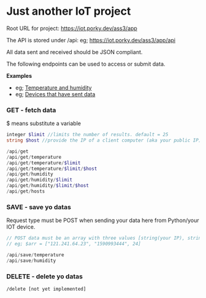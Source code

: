 # Just another IoT project

Root URL for project: 
https://iot.porky.dev/ass3/app

The API is stored under /api:
eg; https://iot.porky.dev/ass3/app/api

All data sent and received should be JSON compliant.

The following endpoints can be used to access or submit data.

**Examples**
* eg; [Temperature and humidity](https://iot.porky.dev/ass3/app/api/get)
* eg; [Devices that have sent data](https://iot.porky.dev/ass3/app/api/get/hosts) 

### GET - fetch data
$ means substitute a variable
```php
integer $limit //limits the number of results. default = 25
string $host //provide the IP of a client computer (aka your public IP) to fetch only results from that PC (IoT device) 

/api/get 
/api/get/temperature 
/api/get/temperature/$limit
/api/get/temperature/$limit/$host
/api/get/humidity 
/api/get/humidity/$limit
/api/get/humidity/$limit/$host
/api/get/hosts
```

### SAVE - save yo datas
Request type must be POST when sending your data here from Python/your IOT device.
```php
// POST data must be an array with three values [string(your IP), string(epoch timestamp), int(value)].
// eg; $arr = ["121.241.64.23", "1590993444", 24]

/api/save/temperature
/api/save/humidity
```

### DELETE - delete yo datas
``` /delete [not yet implemented] ```


